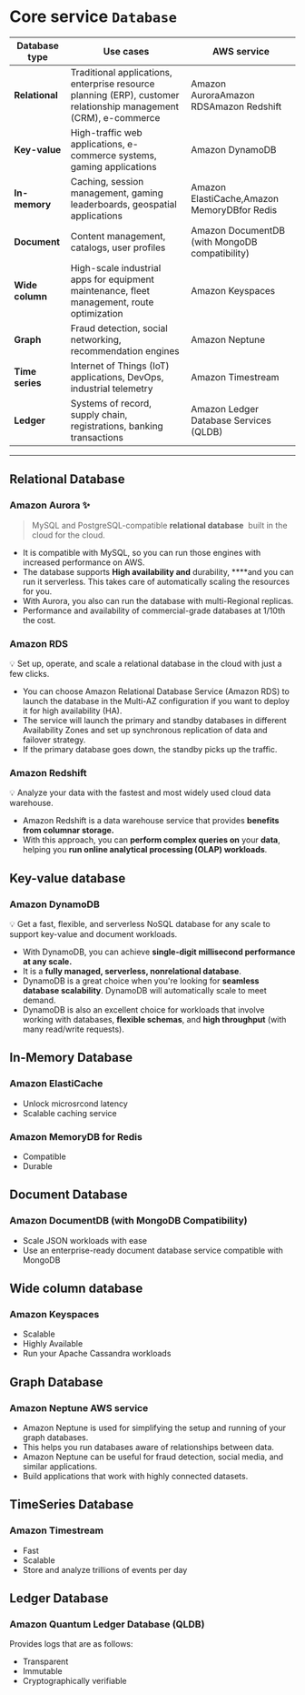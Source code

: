 # Core service `Database`

| **Database type** | **Use cases** | **AWS service** |
| --- | --- | --- |
| **Relational** | Traditional applications, enterprise resource planning (ERP), customer relationship management (CRM), e-commerce | Amazon AuroraAmazon RDSAmazon Redshift |
| **Key-value** | High-traffic web applications, e-commerce systems, gaming applications | Amazon DynamoDB |
| **In-memory** | Caching, session management, gaming leaderboards, geospatial applications | Amazon ElastiCache,Amazon MemoryDBfor Redis |
| **Document** | Content management, catalogs, user profiles | Amazon DocumentDB (with MongoDB compatibility) |
| **Wide column** | High-scale industrial apps for equipment maintenance, fleet management, route optimization | Amazon Keyspaces |
| **Graph** | Fraud detection, social networking, recommendation engines | Amazon Neptune |
| **Time series** | Internet of Things (IoT) applications, DevOps, industrial telemetry | Amazon Timestream |
| **Ledger** | Systems of record, supply chain, registrations, banking transactions | Amazon Ledger Database Services (QLDB) |

---

## Relational Database

### Amazon Aurora ✨

> MySQL and PostgreSQL-compatible **relational database**
 built in the cloud for the cloud.
> 

- It is compatible with MySQL, so you can run those engines with increased performance on AWS.
- The database supports **High availability and** durability, ****and you can run it serverless. This takes care of automatically scaling the resources for you.
- With Aurora, you also can run the database with multi-Regional replicas.
- Performance and availability of commercial-grade databases at 1/10th the cost.

### Amazon RDS

<aside>
💡 Set up, operate, and scale a relational database in the cloud with just a few clicks.

</aside>

- You can choose Amazon Relational Database Service (Amazon RDS) to launch the database in the Multi-AZ configuration if you want to deploy it for high availability (HA).
- The service will launch the primary and standby databases in different Availability Zones and set up synchronous replication of data and failover strategy.
- If the primary database goes down, the standby picks up the traffic.

### Amazon Redshift

<aside>
💡 Analyze your data with the fastest and most widely used cloud data warehouse.

</aside>

- Amazon Redshift is a data warehouse service that provides **benefits from columnar storage.**
- With this approach, you can **perform complex queries on** your **data**, helping you **run online analytical processing (OLAP) workloads**.


## Key-value database

### Amazon DynamoDB

<aside>
💡 Get a fast, flexible, and serverless NoSQL database for any scale to support key-value and document workloads.

</aside>

- With DynamoDB, you can achieve **single-digit millisecond performance at any scale.**
- It is a **fully managed, serverless, nonrelational database**.
- DynamoDB is a great choice when you're looking for **seamless database scalability**. DynamoDB will automatically scale to meet demand.
- DynamoDB is also an excellent choice for workloads that involve working with databases, **flexible schemas**, and **high throughput** (with many read/write requests).

## In-Memory Database

### Amazon ElastiCache

- Unlock microsrcond latency
- Scalable caching service

### Amazon MemoryDB for Redis

- Compatible
- Durable

## Document Database

### Amazon DocumentDB (with MongoDB Compatibility)

- Scale JSON workloads with ease
- Use an enterprise-ready document database service compatible with MongoDB

## Wide column database

### Amazon Keyspaces

- Scalable
- Highly Available
- Run your Apache Cassandra workloads

## Graph Database

### Amazon Neptune AWS service

- Amazon Neptune is used for simplifying the setup and running of your graph databases.
- This helps you run databases aware of relationships between data.
- Amazon Neptune can be useful for fraud detection, social media, and similar applications.
- Build applications that work with highly connected datasets.

## TimeSeries Database

### Amazon Timestream
- Fast
- Scalable
- Store and analyze trillions of events per day


## Ledger Database

### Amazon Quantum Ledger Database (QLDB)
Provides logs that are as follows:

- Transparent
- Immutable
- Cryptographically verifiable